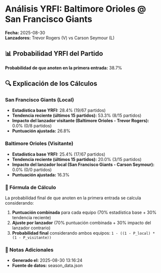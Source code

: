 # Análisis YRFI: Baltimore Orioles @ San Francisco Giants

**Fecha:** 2025-08-30  
**Lanzadores:** Trevor Rogers (V) vs Carson Seymour (L)

## 📊 Probabilidad YRFI del Partido

**Probabilidad de que anoten en la primera entrada:** 38.7%

## 🔍 Explicación de los Cálculos

### San Francisco Giants (Local)
- **Estadística base YRFI:** 28.4% (19/67 partidos)
- **Tendencia reciente (últimos 15 partidos):** 53.3% (8/15 partidos)
- **Impacto del lanzador visitante (Baltimore Orioles - Trevor Rogers):** 0.0% (0/8 partidos)
- **Puntuación ajustada:** 26.8%

### Baltimore Orioles (Visitante)
- **Estadística base YRFI:** 25.4% (17/67 partidos)
- **Tendencia reciente (últimos 15 partidos):** 20.0% (3/15 partidos)
- **Impacto del lanzador local (San Francisco Giants - Carson Seymour):** 0.0% (0/0 partidos)
- **Puntuación ajustada:** 16.3%

### 📝 Fórmula de Cálculo

La probabilidad final de que anoten en la primera entrada se calcula considerando:
1. **Puntuación combinada** para cada equipo (70% estadística base + 30% tendencia reciente)
2. **Ajuste por lanzador** (70% puntuación combinada + 30% impacto del lanzador contrario)
3. **Probabilidad final** considerando ambos equipos: `1 - ((1 - P_local) * (1 - P_visitante))`

### 📌 Notas Adicionales

- **Generado el:** 2025-08-30 13:16:24
- **Fuente de datos:** season_data.json
